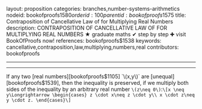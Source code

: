 layout: proposition
categories: branches,number-systems-arithmetics
nodeid: bookofproofs$1580
orderid: 100
parentid: bookofproofs$1575
title: Contraposition of Cancellative Law of for Multiplying Real Numbers
description: CONTRAPOSITION OF CANCELLATIVE LAW OF FOR MULTIPLYING REAL NUMBERS &#9733; graduate maths &#10004; step by step &#10010; visit BookOfProofs now!
references: bookofproofs$1538
keywords: cancellative,contraposition,law,multiplying,numbers,real
contributors: bookofproofs

---


---

If any two [real numbers][bookofproofs$1105] `\(x,y\)` are [unequal][bookofproofs$1539], then the inequality is preserved, if we multiply both sides of the inequality by an arbitrary real number `\(z\neq 0\)`:`\[x \neq y\Longrightarrow \begin{cases} z \cdot x\neq z \cdot y\\
x \cdot z\neq y \cdot z.
\end{cases}\]`
